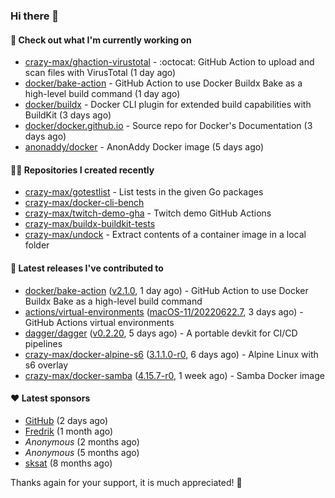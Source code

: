 ### Hi there 👋

#### 👷 Check out what I'm currently working on

- [crazy-max/ghaction-virustotal](https://github.com/crazy-max/ghaction-virustotal) - :octocat: GitHub Action to upload and scan files with VirusTotal (1 day ago)
- [docker/bake-action](https://github.com/docker/bake-action) - GitHub Action to use Docker Buildx Bake as a high-level build command (1 day ago)
- [docker/buildx](https://github.com/docker/buildx) - Docker CLI plugin for extended build capabilities with BuildKit (3 days ago)
- [docker/docker.github.io](https://github.com/docker/docker.github.io) - Source repo for Docker&#39;s Documentation (3 days ago)
- [anonaddy/docker](https://github.com/anonaddy/docker) - AnonAddy Docker image (5 days ago)

#### 👨‍💻 Repositories I created recently

- [crazy-max/gotestlist](https://github.com/crazy-max/gotestlist) - List tests in the given Go packages
- [crazy-max/docker-cli-bench](https://github.com/crazy-max/docker-cli-bench)
- [crazy-max/twitch-demo-gha](https://github.com/crazy-max/twitch-demo-gha) - Twitch demo GitHub Actions
- [crazy-max/buildx-buildkit-tests](https://github.com/crazy-max/buildx-buildkit-tests)
- [crazy-max/undock](https://github.com/crazy-max/undock) - Extract contents of a container image in a local folder

#### 🚀 Latest releases I've contributed to

- [docker/bake-action](https://github.com/docker/bake-action) ([v2.1.0](https://github.com/docker/bake-action/releases/tag/v2.1.0), 1 day ago) - GitHub Action to use Docker Buildx Bake as a high-level build command
- [actions/virtual-environments](https://github.com/actions/virtual-environments) ([macOS-11/20220622.7](https://github.com/actions/virtual-environments/releases/tag/macOS-11%2F20220622.7), 3 days ago) - GitHub Actions virtual environments
- [dagger/dagger](https://github.com/dagger/dagger) ([v0.2.20](https://github.com/dagger/dagger/releases/tag/v0.2.20), 5 days ago) - A portable devkit for CI/CD pipelines
- [crazy-max/docker-alpine-s6](https://github.com/crazy-max/docker-alpine-s6) ([3.1.1.0-r0](https://github.com/crazy-max/docker-alpine-s6/releases/tag/3.1.1.0-r0), 6 days ago) - Alpine Linux with s6 overlay
- [crazy-max/docker-samba](https://github.com/crazy-max/docker-samba) ([4.15.7-r0](https://github.com/crazy-max/docker-samba/releases/tag/4.15.7-r0), 1 week ago) - Samba Docker image

#### ❤️ Latest sponsors
- [GitHub](https://github.com/github) (2 days ago)
- [Fredrik](https://github.com/fredrikscode) (1 month ago)
- _Anonymous_ (2 months ago)
- _Anonymous_ (5 months ago)
- [sksat](https://github.com/sksat) (8 months ago)

Thanks again for your support, it is much appreciated! 🙏
